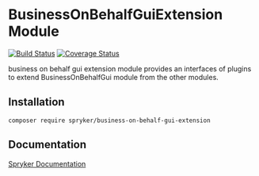 # BusinessOnBehalfGuiExtension Module
[![Build Status](https://travis-ci.org/spryker/business-on-behalf-gui-extension.svg)](https://travis-ci.org/spryker/business-on-behalf-gui-extension)
[![Coverage Status](https://coveralls.io/repos/github/spryker/business-on-behalf-gui-extension/badge.svg)](https://coveralls.io/github/spryker/business-on-behalf-gui-extension)

business on behalf gui extension module provides an interfaces of plugins to extend BusinessOnBehalfGui module from the other modules.

## Installation

```
composer require spryker/business-on-behalf-gui-extension
```

## Documentation

[Spryker Documentation](https://academy.spryker.com/developing_with_spryker/module_guide/modules.html)
